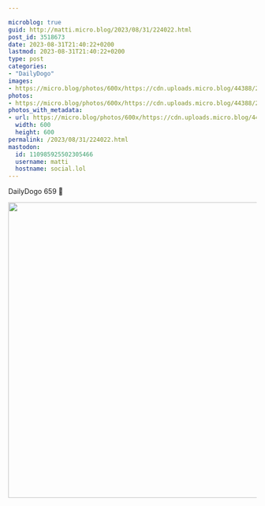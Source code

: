 ```yaml
---

microblog: true
guid: http://matti.micro.blog/2023/08/31/224022.html
post_id: 3518673
date: 2023-08-31T21:40:22+0200
lastmod: 2023-08-31T21:40:22+0200
type: post
categories:
- "DailyDogo"
images:
- https://micro.blog/photos/600x/https://cdn.uploads.micro.blog/44388/2023/fa4ad6361f1d47c993a9af17e07d9c7c.jpg
photos:
- https://micro.blog/photos/600x/https://cdn.uploads.micro.blog/44388/2023/fa4ad6361f1d47c993a9af17e07d9c7c.jpg
photos_with_metadata:
- url: https://micro.blog/photos/600x/https://cdn.uploads.micro.blog/44388/2023/fa4ad6361f1d47c993a9af17e07d9c7c.jpg
  width: 600
  height: 600
permalink: /2023/08/31/224022.html
mastodon:
  id: 110985925502305466
  username: matti
  hostname: social.lol
---
```

DailyDogo 659 🐶

<img src="https://micro.blog/photos/600x/https://blog.martin-haehnel.de/uploads/2023/fa4ad6361f1d47c993a9af17e07d9c7c.jpg" width="600" height="600" alt="" />
